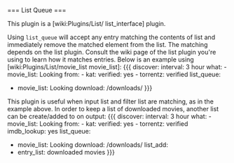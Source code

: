 === List Queue ===

This plugin is a [wiki:Plugins/List/ list_interface] plugin.

Using `list_queue` will accept any entry matching the contents of list and immediately remove the matched element from the list. The matching depends on the list plugin. Consult the wiki page of the list plugin you're using to learn how it matches entries. Below is an example using [wiki:Plugins/List/movie_list movie_list]:
{{{
discover:
  interval: 3 hour
    what:
      - movie_list: Looking
    from:
      - kat:
          verified: yes
      - torrentz: verified
list_queue:
  - movie_list: Looking
download: /downloads/
}}}

This plugin is useful when input list and filter list are matching, as in the example above. In order to keep a list of downloaded movies, another list can be create/added to on output:
{{{
discover:
  interval: 3 hour
    what:
      - movie_list: Looking
    from:
      - kat:
          verified: yes
      - torrentz: verified
imdb_lookup: yes
list_queue:
  - movie_list: Looking
download: /downloads/
list_add:
  - entry_list: downloaded movies
}}}
